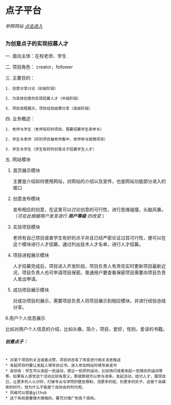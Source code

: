 
# 点子平台
###### 参照网站 [点击进入](https://gurudigger.com/recruiting)

### 为创意点子的实现招募人才


一. 面向主体：在校老师、学生

二. 项目角色： creator，follower

三. 主要目的：
   
```
1. 创意分享讨论（初级阶段）

2. 为具体创意的实现招募人才（中级阶段）

3. 项目进程展示，项目经验结果分享（高级阶段）
```
四. 业务概述：
```
1. 老师与学生（老师有好的项目，需要招募学生来参与）

2. 学生与老师（好的项目被老师看中，老师参与提携项目）

3. 学生与学生（学生有好的创意点子招募学生人才） 

```




五. 网站模块

1. 首页展示模块
    
    主要是介绍如何使用网站，对网站的介绍以及宣传，也是网站功能部分进入的接口

2. 创意发布模块
    
   发布相应的创意，在这里可以讨论创意的可行性，进行思维碰撞，头脑风暴。
（*可在此根据用户发言进行 **用户等级** 的改变* ）


3. 实验项目模块

    老师有自己项目或者学生有好的点子并且已经严密论证过其可行性，便可以在这个模块进行人才招募，通过列出技术人才名单，进行人才招募。
            
4. 项目进程展示模块
    
    人才招募完成后，项目进入开发阶段，项目负责人有责任实时更新项目最新近况，项目负责人也可申请项目保密。普通用户要查看保密项目需要向项目负责人发出申请。

5. 成功项目展示模块
    
    对成功项目的展示，需要项目负责人将项目展示到相应模块，并进行经验总结分享。

6.用户个人信息展示

  比如对用户个人信息的介绍，比如头像，简介，项目，爱好，性别，爱读的书籍。

    



    


##### 创意点子：
```

* 对某个项目的关注或者点赞，项目状态有了改变进行相关消息推送
* 发起项目时要让发起人填写协议书。进入参加网站时填写承诺书
* 自协会：学生可以发起一些运动，提议一些好的运动，比如快闪或者发起一些捐衣的运动等等，如果有人感觉这个活动比较有意义，那就那就可以参与进来。发起活动，结识人才，展现自己，让更多的人认识你，打破专业与学院的壁垒限制，泡更多的妞，钓更多的凯子。这是个自媒体的时代，但为什么不能是个自协会的时代呢。
* 风格可以借鉴github
* 这个系统是要做大做强的，要充分推广到各个高校。


```